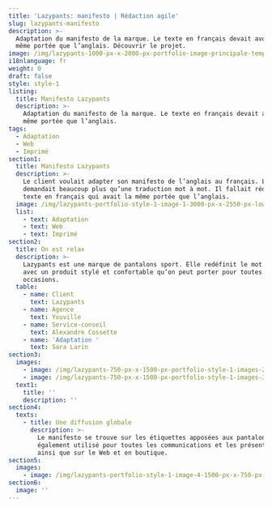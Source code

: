 ```yaml
---
title: 'Lazypants: manifesto | Rédaction agile'
slug: lazypants-manifesto
description: >-
  Adaptation du manifesto de la marque. Le texte en français devait avoir la
  même portée que l’anglais. Découvrir le projet. 
image: /img/lazypants-1000-px-x-2000-px-portfolio-image-principale-template.png
i18nlanguage: fr
weight: 0
draft: false
style: style-1
listing:
  title: Manifesto Lazypants
  description: >-
    Adaptation du manifesto de la marque. Le texte en français devait avoir la
    même portée que l’anglais.
tags:
  - Adaptation
  - Web
  - Imprimé
section1:
  title: Manifesto Lazypants
  description: >-
    Le client voulait adapter son manifesto de l’anglais au français. Le mandat
    demandait beaucoup plus qu’une traduction mot à mot. Il fallait rédiger un
    texte en français qui avait la même portée que l’anglais. 
  image: /img/lazypants-portfolio-style-1-image-1-3000-px-x-2550-px-low.jpg
  list:
    - text: Adaptation
    - text: Web
    - text: Imprimé
section2:
  title: On est relax
  description: >-
    Lazypants est une marque de pantalons sport. Elle redéfinit le mot «lazy»
    avec un produit stylé et confortable qu’on peut porter pour toutes les
    occasions.
  table:
    - name: Client
      text: Lazypants
    - name: Agence
      text: Youville
    - name: Service-conseil
      text: Alexandre Cossette
    - name: 'Adaptation '
      text: Sara Larin
section3:
  images:
    - image: /img/lazypants-750-px-x-1500-px-portfolio-style-1-images-2-rev03.png
    - image: /img/lazypants-750-px-x-1500-px-portfolio-style-1-images-3-rev-03.png
  text1:
    title: ''
    description: ''
section4:
  texts:
    - title: Une diffusion globale
      description: >-
        Le manifesto se trouve sur les étiquettes apposées aux pantalons. Il est
        également utilisé pour toutes les communications et les présentations
        ainsi que sur le Web et en boutique. 
section5:
  images:
    - image: /img/lazypants-portfolio-style-1-image-4-1500-px-x-750-px-option2.png
section6:
  image: ''
---
```


